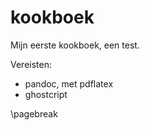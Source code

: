 # kookboek

Mijn eerste kookboek, een test.

Vereisten:

  * pandoc, met pdflatex
  * ghostcript

\pagebreak